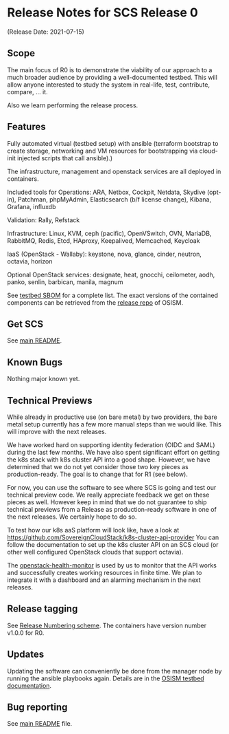 # Release Notes for SCS Release 0
(Release Date: 2021-07-15)

## Scope

The main focus of R0 is to demonstrate the viability of our approach to a much broader
audience by providing a well-documented testbed. This will allow anyone interested
to study the system in real-life, test, contribute, compare, ... it.

Also we learn performing the release process.

## Features

Fully automated virtual (testbed setup) with ansible (terraform bootstrap to create
storage, networking and VM resources for bootstrapping via cloud-init injected
scripts that call ansible).)

The infrastructure, management and openstack services are all deployed in containers.

Included tools for Operations: ARA, Netbox, Cockpit, Netdata, Skydive (opt-in),
Patchman, phpMyAdmin, Elasticsearch (b/f license change), Kibana, Grafana, influxdb

Validation: Rally, Refstack

Infrastructure: Linux, KVM, ceph (pacific), OpenVSwitch, OVN, MariaDB, RabbitMQ, Redis,
Etcd, HAproxy, Keepalived, Memcached, Keycloak

IaaS (OpenStack - Wallaby): keystone, nova, glance, cinder, neutron, octavia, horizon

Optional OpenStack services: designate, heat, gnocchi, ceilometer, aodh, panko, senlin,
barbican, manila, magnum

See [testbed SBOM](https://docs.osism.de/testbed/overview.html#software-bill-of-materials-sbom) for
a complete list. The exact versions of the contained components can be retrieved from the
[release repo](https://github.com/osism/release/tree/master/1.0.0) of OSISM.

## Get SCS

See [main README](../README.md).

## Known Bugs

Nothing major known yet.

## Technical Previews

While already in productive use (on bare metal) by two providers, the bare metal
setup currently has a few more manual steps than we would like. This will improve
with the next releases.

We have worked hard on supporting identity federation (OIDC and SAML) during the last
few months. We have also spent significant effort on getting the k8s stack with
k8s cluster API into a good shape. However, we have determined that we do not
yet consider those two key pieces as production-ready. The goal is to change that
for R1 (see below).

For now, you can use the software to see where SCS is going and test our technical
preview code. We really appreciate feedback we get on these pieces as well.
However keep in mind that we do not guarantee to ship technical previews from
a Release as production-ready software in one of the next releases. We certainly
hope to do so.

To test how our k8s aaS platform will look like, have a look at
https://github.com/SovereignCloudStack/k8s-cluster-api-provider
You can follow the documentation to set up the k8s cluster API on an SCS
cloud (or other well configured OpenStack clouds that support octavia).

The [openstack-health-monitor](https://github.com/SovereignCloudStack/openstack-health-monitor)
is used by us to monitor that the API works and successfully creates working resources
in finite time. We plan to integrate it with a dashboard and an alarming mechanism in
the next releases.

## Release tagging

See [Release Numbering scheme](../Design-Docs/Release-Numbering-Scheme.md).
The containers have version number v1.0.0 for R0.

## Updates

Updating the software can conveniently be done from the manager node by running the
ansible playbooks again. Details are in the 
[OSISM testbed documentation](https://docs.osism.tech/testbed/usage.html#update-services).

## Bug reporting

See [main README](https://github.com/SovereignCloudStack/release-notes/blob/main/README.md) file.
